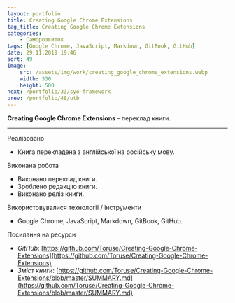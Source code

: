 ```yaml
---
layout: portfolio
title: Creating Google Chrome Extensions
tag_title: Creating Google Chrome Extensions
categories:
    - Саморозвиток
tags: [Google Chrome, JavaScript, Markdown, GitBook, GitHub]
date: 29.11.2019 19:46
sort: 49
image: 
    src: /assets/img/work/creating_google_chrome_extensions.webp 
    width: 330
    height: 500
next: /portfolio/33/syo-framework
prev: /portfolio/48/utb
---
```


**Creating Google Chrome Extensions** - переклад книги.

---

Реалізовано

* Книга перекладена з англійської на російську мову.

Виконана робота

* Виконано переклад книги.
* Зроблено редакцію книги.
* Виконано реліз книги.

Використовувалися технології / інструменти

* Google Chrome, JavaScript, Markdown, GitBook, GitHub.

Посилання на ресурси

* _GitHub_: [https://github.com/Toruse/Creating-Google-Chrome-Extensions](https://github.com/Toruse/Creating-Google-Chrome-Extensions)
* _Зміст книги_: [https://github.com/Toruse/Creating-Google-Chrome-Extensions/blob/master/SUMMARY.md](https://github.com/Toruse/Creating-Google-Chrome-Extensions/blob/master/SUMMARY.md)
